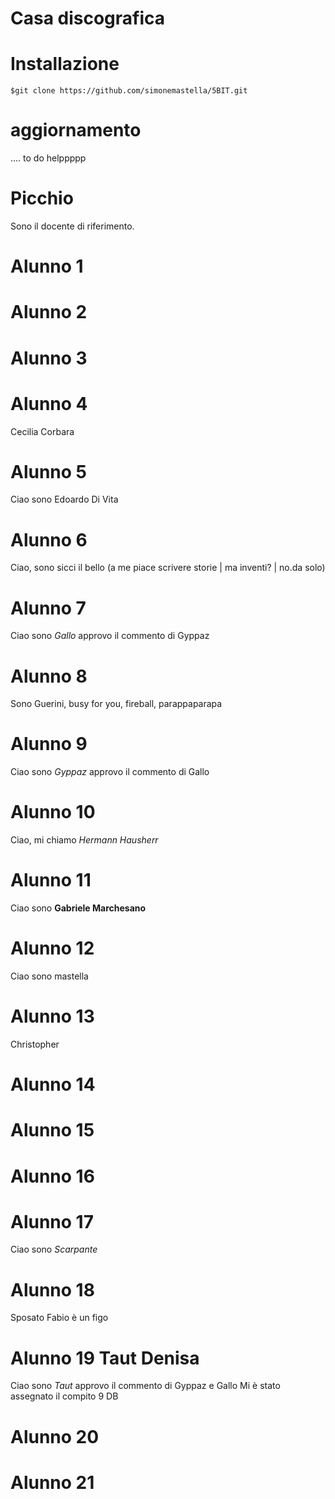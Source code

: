 Casa discografica
=================
# Installazione
```
$git clone https://github.com/simonemastella/5BIT.git
```
# aggiornamento
.... to do helppppp
# Picchio
Sono il docente di riferimento.
# Alunno 1

# Alunno 2

# Alunno 3

# Alunno 4
Cecilia Corbara
# Alunno 5
Ciao sono Edoardo Di Vita

# Alunno 6 
Ciao, sono sicci il bello (a me piace scrivere storie | ma inventi? | no.da solo)
# Alunno 7
Ciao sono _Gallo_ approvo il commento di Gyppaz
# Alunno 8
Sono Guerini, busy for you, fireball, parappaparapa
# Alunno 9
Ciao sono _Gyppaz_ approvo il commento di Gallo
# Alunno 10
Ciao, mi chiamo *Hermann Hausherr*
# Alunno 11
Ciao sono **Gabriele Marchesano**
# Alunno 12
Ciao sono mastella
# Alunno 13
Christopher
# Alunno 14

# Alunno 15

# Alunno 16

# Alunno 17
Ciao sono _Scarpante_

# Alunno 18
Sposato Fabio è un figo
# Alunno 19 Taut Denisa
Ciao sono _Taut_ approvo il commento di Gyppaz e Gallo
Mi è stato assegnato il compito 9 DB
# Alunno 20

# Alunno 21


